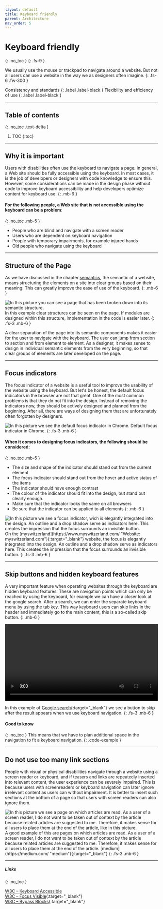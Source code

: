 ```yaml
---
layout: default
title: Keyboard friendly
parent: Architecture
nav_order: 5
---
```


# Keyboard friendly
{: .no_toc }
{: .fs-9 }

We usually use the mouse or trackpad to navigate around a website. But not all users can use a website in the way we as designers often imagine.
{: .fs-6 .fw-300 }

Consistency and standards
{: .label .label-black }
Flexibility and efficiency of use
{: .label .label-black }

---

## Table of contents
{: .no_toc .text-delta }

1. TOC
{:toc}

---

## Why it is important

Users with disabilities often use the keyboard to navigate a page. In general, a Web site should be fully accessible using the keyboard. In most cases, it is the job of developers or designers with code knowledge to ensure this. However, some considerations can be made in the design phase without code to improve keyboard accessibility and help developers optimize content for keyboard use.
{: .mb-6 }

#### For the following people, a Web site that is not accessible using the keyboard can be a problem:
{: .no_toc .mb-5 }

- People who are blind and navigate with a screen reader
- Users who are dependent on keyboard navigation
- People with temporary impairments, for example injured hands
- Old people who navigate using the keyboard

---

## Structure of the Page

As we have discussed in the chapter <a href="/Accessibility-Designer-Guide/docs/Architecture/semantics/">semantics</a>, the semantic of a website, means structuring the elements on a site into clear groups based on their meaning. This can greatly improve the ease of use of the keyboard.
{: .mb-6 }

<img src="{{ '/assets/images/semantics/semantic_structure.png' | prepend: site.baseurl }}" alt="In this picture you can see a page that has been broken down into its semantic structure."/>
In this example clear structures can be seen on the page. If modules are designed within this structure, implementation in the code is easier later.
{: .fs-3 .mb-6 }

A clear separation of the page into its semantic components makes it easier for the user to navigate with the keyboard. The user can jump from section to section and from element to element. As a designer, it makes sense to design in individual semantic elements from the very beginning, so that clear groups of elements are later developed on the page.

---

## Focus indicators

The focus indicator of a website is a useful tool to improve the usability of the website using the keyboard. But let's be honest, the default focus indicators in the browser are not that great. One of the most common problems is that they do not fit into the design. Instead of removing the indicators now, they should be actively designed and planned from the beginning. After all, there are ways of designing them that are unfortunately often forgotten by designers.

<img src="{{ '/assets/images/keyboard/focus_default.png' | prepend: site.baseurl }}" alt="In this picture we see the default focus indicator in Chrome."/>
Default focus indicator in Chrome.
{: .fs-3 .mb-6 }

#### When it comes to designing focus indicators, the following should be considered:
{: .no_toc .mb-5 }

- The size and shape of the indicator should stand out from the current element
- The focus indicator should stand out from the hover and active status of the items
- The indicator should have enough contrast
- The colour of the indicator should fit into the design, but stand out clearly enough.
- Make sure that the indicator looks the same on all browsers
- Be sure that the indicator can be applied to all elements
{: .mb-6 }


<img src="{{ '/assets/images/keyboard/focus_my_switzerland.png' | prepend: site.baseurl }}" alt="In this picture we see a focus indicator, wich is elegantly integrated into the design. An outline and a drop shadow serve as indicators here. This creates the impression that the focus surrounds an invisible button."/>
On the [myswitzerland](https://www.myswitzerland.com/ "Website: myswitzerland.com"){:target="_blank"} website, the focus is elegantly integrated into the design. An outline and a drop shadow serve as indicators here. This creates the impression that the focus surrounds an invisible button.
{: .fs-3 .mb-6 }

---

## Skip buttons and hidden keyboard features
A very important feature when operating websites through the keyboard are hidden keyboard features. These are navigation points which can only be reached by using the keyboard, for example we can have a closer look at the google search. After a search, we can enter the separate keyboard menu by using the tab key. This way keyboard users can skip links in the header and immediately go to the main content, this is a so-called skip button.
{: .mb-6 }

<video width="100%" height="auto" controls>
    <source src="{{ '/assets/videos/skip.mp4' | prepend: site.baseurl }}">
</video>

In this example of [Google search](https://google.com/ "Google search"){:target="_blank"} we see a button to skip after the result appears when we use keyboard navigation.
{: .fs-3 .mb-6 }


#### Good to know
{: .no_toc }
This means that we have to plan additional space in the navigation to fit a keyboard navigation.
{: .code-example }

---

## Do not use too many link sections

People with visual or physical disabilities navigate through a website using a screen reader or keyboard, and if teasers and links are repeatedly inserted into relevant content, the user experience can be severely impaired. This is because users with screenreaders or keyboard navigation can later ignore irrelevant content as users can without impairment. It is better to insert such sections at the bottom of a page so that users with screen readers can also ignore them.

<img src="{{ '/assets/images/architecture/medium_architecture.png' | prepend: site.baseurl }}" alt="In this picture we see a  page on which articles are read. As a user of a screen reader, I do not want to be taken out of context by the article because related articles are suggested to me. Therefore, it makes sense for all users to place them at the end of the article, like in this picture."/>
A good example of this are pages on which articles are read. As a user of a screen reader, I do not want to be taken out of context by the article because related articles are suggested to me. Therefore, it makes sense for all users to place them at the end of the article. [medium](https://medium.com/ "medium"){:target="_blank"}
{: .fs-3 .mb-6 }

---

##### Links
{: .no_toc }

[W3C – Keyboard Accessible](https://www.w3.org/WAI/WCAG21/quickref/?versions=2.0#keyboard-accessible "W3C – Keyboard Accessible") <br>
[W3C – Focus Visible](https://www.w3.org/WAI/WCAG21/Understanding/focus-visible "W3C – Focus Visible"){:target="_blank"} <br>
[W3C – Bypass Blocks](https://www.w3.org/WAI/WCAG21/Understanding/bypass-blocks "W3C – Bypass Blocks"){:target="_blank"} <br>
